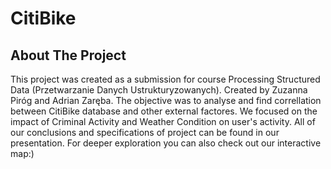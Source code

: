 # CitiBike
## About The Project

This project was created as a submission for course Processing Structured Data (Przetwarzanie Danych Ustrukturyzowanych). Created by Zuzanna Piróg and Adrian Zaręba. The objective was to analyse and find correllation between CitiBike database and other external factores. 
We focused on the impact of Criminal Activity and Weather Condition on user's activity. All of our conclusions and specifications of project can be found in our presentation. For deeper exploration you can also check out our interactive map:)
